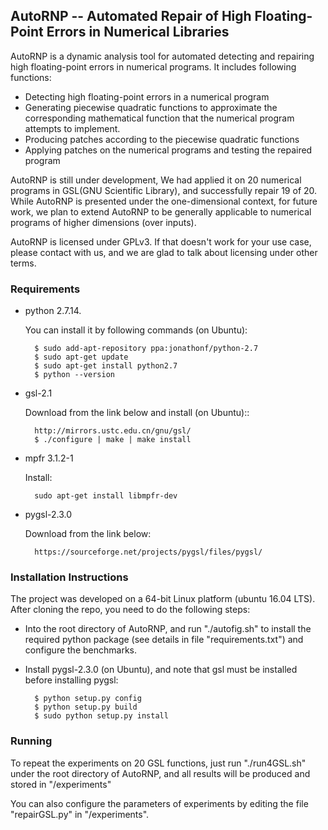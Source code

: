 ## AutoRNP -- Automated Repair of High Floating-Point Errors in Numerical Libraries

AutoRNP is a dynamic analysis tool for automated detecting and repairing high floating-point errors in numerical programs.
It includes following functions:

* Detecting high floating-point errors in a numerical program
* Generating piecewise quadratic functions to approximate the corresponding mathematical 
function that the numerical program attempts to implement.
* Producing patches according to the piecewise quadratic functions
* Applying patches on the numerical programs and testing the repaired program

AutoRNP is still under development, We had applied it on 20 numerical programs in GSL(GNU Scientific Library), 
and successfully repair 19 of 20.  
While AutoRNP is presented under the one-dimensional context, 
for future work, we plan to extend AutoRNP to be generally applicable to numerical programs of higher dimensions (over inputs).

AutoRNP is licensed under GPLv3. If that doesn't work for your use case, please contact with us, and we are glad to talk about licensing under other terms.

### Requirements

* python 2.7.14. 

    You can install it by following commands (on Ubuntu):
    
    
        $ sudo add-apt-repository ppa:jonathonf/python-2.7        
        $ sudo apt-get update        
        $ sudo apt-get install python2.7
        $ python --version

* gsl-2.1 

    Download from the link below and install (on Ubuntu)::


        http://mirrors.ustc.edu.cn/gnu/gsl/
        $ ./configure | make | make install

* mpfr 3.1.2-1

    Install:
    
        sudo apt-get install libmpfr-dev
    

* pygsl-2.3.0 

    Download from the link below:


        https://sourceforge.net/projects/pygsl/files/pygsl/

### Installation Instructions
The project was developed on a 64-bit Linux platform (ubuntu 16.04 LTS). 
After cloning the repo, you need to do the following steps:

* Into the root directory of AutoRNP, and run "./autofig.sh" to 
install the required python package (see details in file "requirements.txt") and configure the benchmarks.

* Install pygsl-2.3.0 (on Ubuntu), and note that gsl must be installed before installing pygsl:


        $ python setup.py config
        $ python setup.py build
        $ sudo python setup.py install
 





### Running

To repeat the experiments on 20 GSL functions, just run "./run4GSL.sh" under the root directory of  AutoRNP, 
and all results will be produced and stored in "/experiments"

You can also configure the parameters of experiments by editing the file "repairGSL.py" in "/experiments".